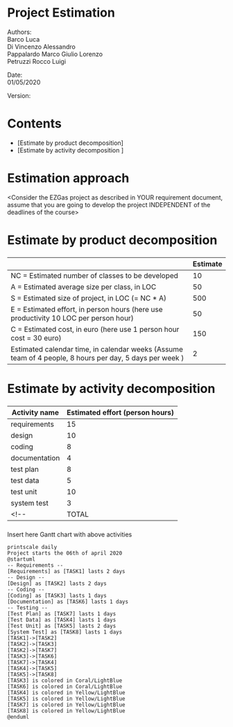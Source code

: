# Project Estimation  

Authors:<br />
Barco Luca<br />Di Vincenzo Alessandro<br />Pappalardo Marco Giulio Lorenzo<br />Petruzzi Rocco Luigi<br />

Date:<br />01/05/2020

Version:

# Contents



- [Estimate by product decomposition]
- [Estimate by activity decomposition ]



# Estimation approach

<Consider the EZGas  project as described in YOUR requirement document, assume that you are going to develop the project INDEPENDENT of the deadlines of the course>

# Estimate by product decomposition



### 

|             | Estimate                        |             
| ----------- | ------------------------------- |  
| NC =  Estimated number of classes to be developed   | 10 |             
| A = Estimated average size per class, in LOC       | 50 | 
| S = Estimated size of project, in LOC (= NC * A) | 500 |
| E = Estimated effort, in person hours (here use productivity 10 LOC per person hour)  | 50 |   
| C = Estimated cost, in euro (here use 1 person hour cost = 30 euro) | 150 | 
| Estimated calendar time, in calendar weeks (Assume team of 4 people, 8 hours per day, 5 days per week ) | 2 |               


# Estimate by activity decomposition



### 

|         Activity name    | Estimated effort (person hours)   |             
| ----------- | ------------------------------- | 
| requirements | 15 |
| design | 10 |
| coding | 8 |
| documentation | 4 |
| test plan | 8 |
| test data | 5 |
| test unit | 10 |
| system test | 3 |
<!-- |TOTAL| 60 (50 hrs LOC + 10 hrs management) -->


###
Insert here Gantt chart with above activities

```plantuml
printscale daily
Project starts the 06th of april 2020
@startuml
-- Requirements --
[Requirements] as [TASK1] lasts 2 days
-- Design --
[Design] as [TASK2] lasts 2 days
-- Coding --
[Coding] as [TASK3] lasts 1 days
[Documentation] as [TASK6] lasts 1 days
-- Testing --
[Test Plan] as [TASK7] lasts 1 days
[Test Data] as [TASK4] lasts 1 days
[Test Unit] as [TASK5] lasts 2 days
[System Test] as [TASK8] lasts 1 days
[TASK1]->[TASK2]
[TASK2]->[TASK3]
[TASK2]->[TASK7]
[TASK3]->[TASK6]
[TASK7]->[TASK4]
[TASK4]->[TASK5]
[TASK5]->[TASK8]
[TASK3] is colored in Coral/LightBlue
[TASK6] is colored in Coral/LightBlue
[TASK4] is colored in Yellow/LightBlue
[TASK5] is colored in Yellow/LightBlue
[TASK7] is colored in Yellow/LightBlue
[TASK8] is colored in Yellow/LightBlue
@enduml
```

